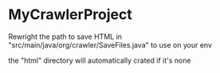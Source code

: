 # MyCrawlerProject

Rewright the path to save HTML in "src/main/java/org/crawler/SaveFiles.java" to use on your env

the "html" directory will automatically crated if it's none
